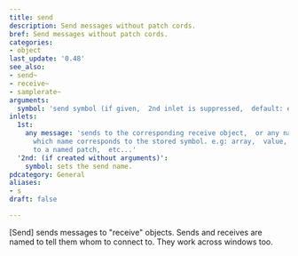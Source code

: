 ```yaml
---
title: send
description: Send messages without patch cords.
bref: Send messages without patch cords.
categories:
- object
last_update: '0.48'
see_also:
- send~
- receive~
- samplerate~
arguments:
  symbol: 'send symbol (if given,  2nd inlet is suppressed,  default: empty symbol)'
inlets:
  1st:
    any message: 'sends to the corresponding receive object,  or any named object
      which name corresponds to the stored symbol. e.g: array,  value,  iemguis,  directly
      to a named patch,  etc...'
  '2nd: (if created without arguments)':
    symbol: sets the send name.
pdcategory: General
aliases:
- s
draft: false

---
```

[Send] sends messages to "receive" objects. Sends and receives are named to tell them whom to connect to. They work across windows too.
